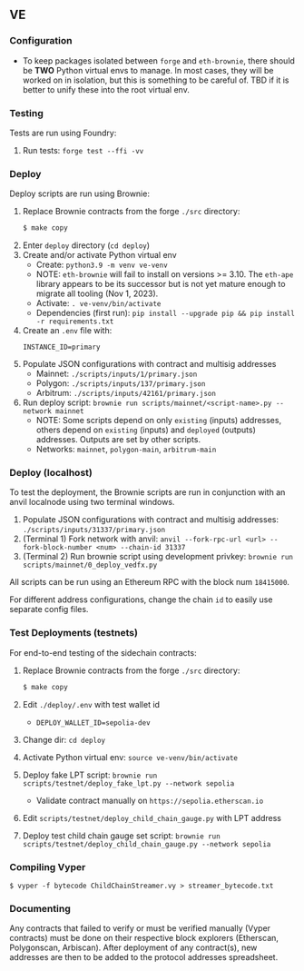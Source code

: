 ## VE

### Configuration

- To keep packages isolated between `forge` and `eth-brownie`, there should be **TWO** Python virtual envs to manage. In most cases, they will be worked on in isolation, but this is something to be careful of. TBD if it is better to unify these into the root virtual env.

### Testing

Tests are run using Foundry:

1. Run tests: `forge test --ffi -vv`

### Deploy

Deploy scripts are run using Brownie:

1. Replace Brownie contracts from the forge `./src` directory:
   ```bash
   $ make copy
   ```
2. Enter `deploy` directory (`cd deploy`)
3. Create and/or activate Python virtual env
   - Create: `python3.9 -m venv ve-venv`
   - NOTE: `eth-brownie` will fail to install on versions >= 3.10. The `eth-ape` library appears to be its successor but is not yet mature enough to migrate all tooling (Nov 1, 2023).
   - Activate: `. ve-venv/bin/activate`
   - Dependencies (first run): `pip install --upgrade pip && pip install -r requirements.txt`
4. Create an `.env` file with:
   ```
   INSTANCE_ID=primary
   ```
5. Populate JSON configurations with contract and multisig addresses
   - Mainnet: `./scripts/inputs/1/primary.json`
   - Polygon: `./scripts/inputs/137/primary.json`
   - Arbitrum: `./scripts/inputs/42161/primary.json`
6. Run deploy script: `brownie run scripts/mainnet/<script-name>.py --network mainnet`
   - NOTE: Some scripts depend on only `existing` (inputs) addresses, others depend on `existing` (inputs) and `deployed` (outputs) addresses. Outputs are set by other scripts.
   - Networks: `mainnet`, `polygon-main`, `arbitrum-main`

### Deploy (localhost)

To test the deployment, the Brownie scripts are run in conjunction with an anvil localnode using two terminal windows.

1. Populate JSON configurations with contract and multisig addresses: `./scripts/inputs/31337/primary.json`
2. (Terminal 1) Fork network with anvil: `anvil --fork-rpc-url <url> --fork-block-number <num> --chain-id 31337`
3. (Terminal 2) Run brownie script using development privkey: `brownie run scripts/mainnet/0_deploy_vedfx.py`

All scripts can be run using an Ethereum RPC with the block num `18415000`.

For different address configurations, change the chain `id` to easily use separate config files.

### Test Deployments (testnets)

For end-to-end testing of the sidechain contracts:

1. Replace Brownie contracts from the forge `./src` directory:
   ```bash
   $ make copy
   ```
2. Edit `./deploy/.env` with test wallet id

   - `DEPLOY_WALLET_ID=sepolia-dev`

3. Change dir: `cd deploy`
4. Activate Python virtual env: `source ve-venv/bin/activate`
5. Deploy fake LPT script: `brownie run scripts/testnet/deploy_fake_lpt.py --network sepolia`
   - Validate contract manually on `https://sepolia.etherscan.io`
6. Edit `scripts/testnet/deploy_child_chain_gauge.py` with LPT address
7. Deploy test child chain gauge set script: `brownie run scripts/testnet/deploy_child_chain_gauge.py --network sepolia`

### Compiling Vyper

```
$ vyper -f bytecode ChildChainStreamer.vy > streamer_bytecode.txt
```

### Documenting

Any contracts that failed to verify or must be verified manually (Vyper contracts) must be done on their respective block explorers (Etherscan, Polygonscan, Arbiscan). After deployment of any contract(s), new addresses are then to be added to the protocol addresses spreadsheet.

